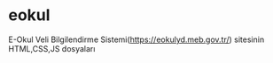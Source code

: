 # eokul
E-Okul Veli Bilgilendirme Sistemi(https://eokulyd.meb.gov.tr/) sitesinin HTML,CSS,JS dosyaları
